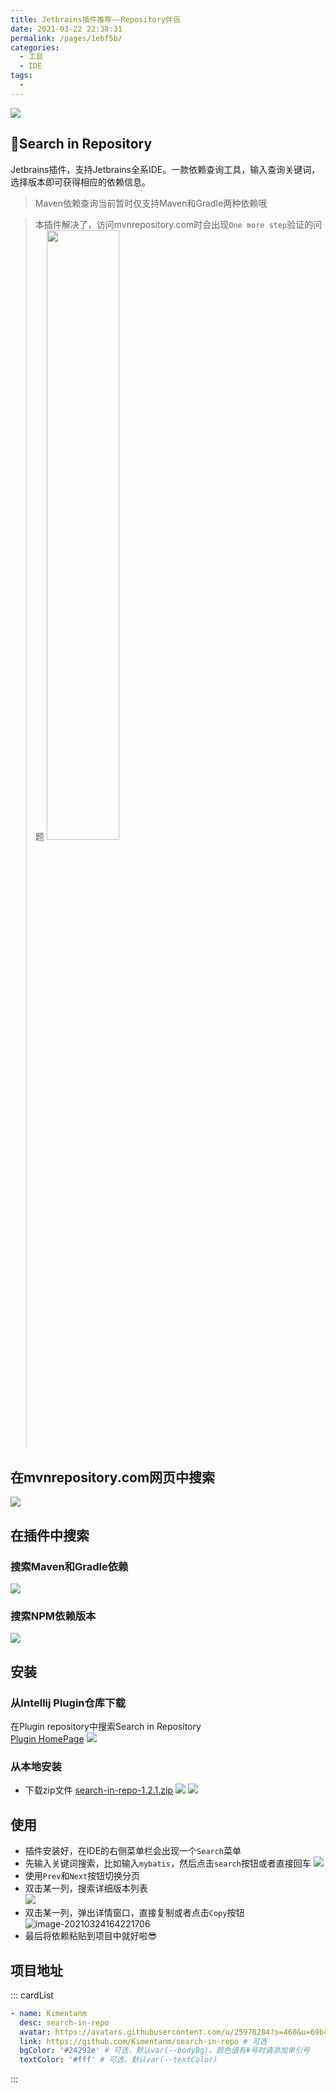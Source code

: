 ```yaml
---
title: Jetbrains插件推荐——Repository伴侣
date: 2021-03-22 22:38:31
permalink: /pages/1ebf5b/
categories:
  - 工具
  - IDE
tags:
  - 
---
```


![](https://cdn.jsdelivr.net/gh/kimentanm/image-store/img/20210326122209.png)

## 👑Search in Repository
Jetbrains插件，支持Jetbrains全系IDE。一款依赖查询工具，输入查询关键词，选择版本即可获得相应的依赖信息。

<!-- more -->

> Maven依赖查询当前暂时仅支持Maven和Gradle两种依赖哦

> 本插件解决了，访问mvnrepository.com时会出现`One more step`验证的问题
> <img src="https://cdn.jsdelivr.net/gh/kimentanm/image-store/img/20210324112547.png" width="50%" />

## 在mvnrepository.com网页中搜索
![](https://cdn.jsdelivr.net/gh/kimentanm/image-store/img/20210322224501.png)

## 在插件中搜索
### 搜索Maven和Gradle依赖
![](https://p3-juejin.byteimg.com/tos-cn-i-k3u1fbpfcp/8f1d62d93ff042beb40717e41874da52~tplv-k3u1fbpfcp-zoom-1.image)
### 搜索NPM依赖版本
![](https://p3-juejin.byteimg.com/tos-cn-i-k3u1fbpfcp/8dc1f745a46f4a9eba8e842caf6e1fe5~tplv-k3u1fbpfcp-zoom-1.image)


## 安装
### 从Intellij Plugin仓库下载
在Plugin repository中搜索Search in Repository  
[Plugin HomePage](https://plugins.jetbrains.com/plugin/16373-search-in-maven-repository)
![](https://p3-juejin.byteimg.com/tos-cn-i-k3u1fbpfcp/a794c29fe21b44a8afdecbebd9a0b3b6~tplv-k3u1fbpfcp-zoom-1.image)

### 从本地安装
- 下载zip文件 [search-in-repo-1.2.1.zip](https://upload.kimen.com.cn/#/s/zYcp)
![](https://p3-juejin.byteimg.com/tos-cn-i-k3u1fbpfcp/c4e19cfc37614af5a1c4ba3d7443851e~tplv-k3u1fbpfcp-zoom-1.image)
![](https://p3-juejin.byteimg.com/tos-cn-i-k3u1fbpfcp/2c84d9367ba140c098be3afa6594fc67~tplv-k3u1fbpfcp-zoom-1.image)

## 使用
- 插件安装好，在IDE的右侧菜单栏会出现一个`Search`菜单
- 先输入关键词搜索，比如输入`mybatis`，然后点击`search`按钮或者直接回车
![](https://gitee.com/Kimentanm/image-store/raw/master/img/20210330140011.png)
- 使用`Prev`和`Next`按钮切换分页
- 双击某一列，搜索详细版本列表  
![](https://cdn.jsdelivr.net/gh/kimentanm/image-store/img/20210322214918.png)
- 双击某一列，弹出详情窗口，直接复制或者点击`Copy`按钮
![image-20210324164221706](https://gitee.com/Kimentanm/image-store/raw/master/img/20210324164221.png)
- 最后将依赖粘贴到项目中就好啦😎

## 项目地址
::: cardList
```yaml
- name: Kimentanm
  desc: search-in-repo
  avatar: https://avatars.githubusercontent.com/u/25970284?s=460&u=69b419ad6de33eaa1d6b73d7f065f710076d6c55&v=4 # 可选
  link: https://github.com/Kimentanm/search-in-repo # 可选
  bgColor: '#24292e' # 可选，默认var(--bodyBg)。颜色值有#号时请添加单引号
  textColor: '#fff' # 可选，默认var(--textColor)
```
:::
